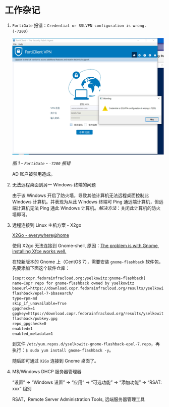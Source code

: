 # 工作杂记

1. `FortiGate` 报错：`Credential or SSLVPN configuration is wrong. (-7200)`

    ![`FortiGate` - `-7200` 报错](images/20_01.png)

    *图 1 - `FortiGate` - `-7200` 报错*

    AD 账户被禁用造成。

2. 无法远程桌面到另一 Windows 终端的问题

    由于该 Windows 开启了防火墙，导致其他计算机无法远程桌面控制此 Windows 计算机。并表现为从此 Windows 终端可 Ping 通远端计算机，但远端计算机无法 Ping 通此 Windows 计算机。*解决方法*：关闭此计算机的防火墙即可。

3. 远程连接到 Linux 主机方案 - X2go

    [X2Go - everywhere@home](https://wiki.x2go.org)

    使用 X2go 无法连接到 Gnome-shell, 原因：[The problem is with Gnome, installing Xfce works well.](https://unix.stackexchange.com/a/322350)

    在较新版本的 Gnome 上（CentOS 7），需要安装 `gnome-flashback` 软件包，先要添加下面这个软件仓库：

    ```repo
    [copr:copr.fedorainfracloud.org:yselkowitz:gnome-flashback]
    name=Copr repo for gnome-flashback owned by yselkowitz
    baseurl=https://download.copr.fedorainfracloud.org/results/yselkowitz/gnome-flashback/epel-7-$basearch/
    type=rpm-md
    skip_if_unavailable=True
    gpgcheck=1
    gpgkey=https://download.copr.fedorainfracloud.org/results/yselkowitz/gnome-flashback/pubkey.gpg
    repo_gpgcheck=0
    enabled=1
    enabled_metadata=1
    ```

    到文件 `/etc/yum.repos.d/yselkowitz-gnome-flashback-epel-7.repo`，再执行：`$ sudo yum install gnome-flashback -y`。

    随后即可通过 `X2Go` 连接到 Gnome 桌面了。

4. M$/Windows DHCP 服务器管理器

    “设置” -> “Windows 设置” -> “应用” -> “可选功能” -> “添加功能” -> “RSAT: xxx” 组别

    RSAT，Remote Server Administration Tools, 远端服务器管理工具
